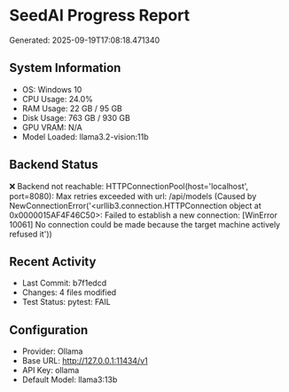 # SeedAI Progress Report
Generated: 2025-09-19T17:08:18.471340

## System Information
- OS: Windows 10
- CPU Usage: 24.0%
- RAM Usage: 22 GB / 95 GB
- Disk Usage: 763 GB / 930 GB
- GPU VRAM: N/A
- Model Loaded: llama3.2-vision:11b

## Backend Status
❌ Backend not reachable: HTTPConnectionPool(host='localhost', port=8080): Max retries exceeded with url: /api/models (Caused by NewConnectionError('<urllib3.connection.HTTPConnection object at 0x0000015AF4F46C50>: Failed to establish a new connection: [WinError 10061] No connection could be made because the target machine actively refused it'))

## Recent Activity
- Last Commit: b7f1edcd
- Changes: 4 files modified
- Test Status: pytest: FAIL

## Configuration
- Provider: Ollama
- Base URL: http://127.0.0.1:11434/v1
- API Key: ollama
- Default Model: llama3:13b
